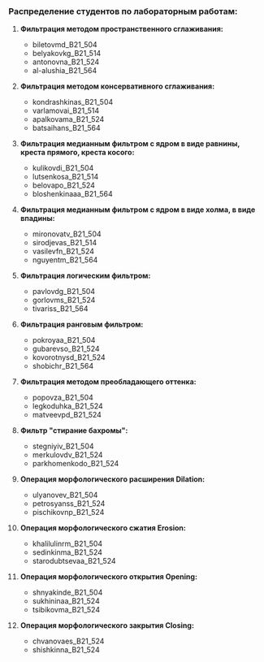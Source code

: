 ### Распределение студентов по лабораторным работам:

1. **Фильтрация методом пространственного сглаживания:**
   - biletovmd_B21_504
   - belyakovkg_B21_514
   - antonovna_B21_524
   - al-alushia_B21_564

2. **Фильтрация методом консервативного сглаживания:**
   - kondrashkinas_B21_504
   - varlamovai_B21_514
   - apalkovama_B21_524
   - batsaihans_B21_564

3. **Фильтрация медианным фильтром с ядром в виде равнины, креста прямого, креста косого:**
   - kulikovdi_B21_504
   - lutsenkosа_B21_514
   - belovapo_B21_524
   - bloshenkinaaa_B21_564

4. **Фильтрация медианным фильтром с ядром в виде холма, в виде впадины:**
   - mironovatv_B21_504
   - sirodjevas_B21_514
   - vasilevfn_B21_524
   - nguyentm_B21_564

5. **Фильтрация логическим фильтром:**
   - pavlovdg_B21_504
   - gorlovms_B21_524
   - tivariss_B21_564
   

6. **Фильтрация ранговым фильтром:**
   - pokroyaa_B21_504
   - gubarevso_B21_524
   - kovorotnysd_B21_524
   - shobichr_B21_564

7. **Фильтрация методом преобладающего оттенка:**
   - popovza_B21_504
   - legkoduhka_B21_524
   - matveevpd_B21_524
   

8. **Фильтр "стирание бахромы":**
   - stegniyiv_B21_504
   - merkulovdv_B21_524
   - parkhomenkodo_B21_524
   

9. **Операция морфологического расширения Dilation:**
   - ulyanovev_B21_504
   - petrosyanss_B21_524
   - pischikovnp_B21_524
   

10. **Операция морфологического сжатия Erosion:**
    - khalilulinrm_B21_504
    - sedinkinma_B21_524
    - starodubtsevaa_B21_524
    

11. **Операция морфологического открытия Opening:**
    - shnyakinde_B21_504
    - sukhininаа_B21_524
    - tsibikovma_B21_524
    

12. **Операция морфологического закрытия Closing:**
    - chvanovaes_B21_524
    - shishkinna_B21_524
    
